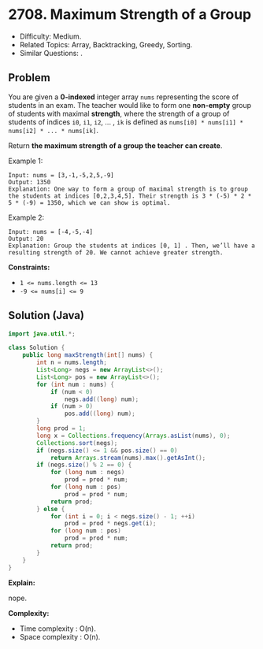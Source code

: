 # 2708. Maximum Strength of a Group

- Difficulty: Medium.
- Related Topics: Array, Backtracking, Greedy, Sorting.
- Similar Questions: .

## Problem

You are given a **0-indexed** integer array `nums` representing the score of students in an exam. The teacher would like to form one **non-empty** group of students with maximal **strength**, where the strength of a group of students of indices `i0`, `i1`, `i2`, ... , `ik` is defined as `nums[i0] * nums[i1] * nums[i2] * ... * nums[ik​]`.

Return **the maximum strength of a group the teacher can create**.

Example 1:

```
Input: nums = [3,-1,-5,2,5,-9]
Output: 1350
Explanation: One way to form a group of maximal strength is to group the students at indices [0,2,3,4,5]. Their strength is 3 * (-5) * 2 * 5 * (-9) = 1350, which we can show is optimal.
```

Example 2:

```
Input: nums = [-4,-5,-4]
Output: 20
Explanation: Group the students at indices [0, 1] . Then, we’ll have a resulting strength of 20. We cannot achieve greater strength.
```

**Constraints:**

- `1 <= nums.length <= 13`
- `-9 <= nums[i] <= 9`

## Solution (Java)

```java
import java.util.*;

class Solution {
    public long maxStrength(int[] nums) {
        int n = nums.length;
        List<Long> negs = new ArrayList<>();
        List<Long> pos = new ArrayList<>();
        for (int num : nums) {
            if (num < 0)
                negs.add((long) num);
            if (num > 0)
                pos.add((long) num);
        }
        long prod = 1;
        long x = Collections.frequency(Arrays.asList(nums), 0);
        Collections.sort(negs);
        if (negs.size() <= 1 && pos.size() == 0)
            return Arrays.stream(nums).max().getAsInt();
        if (negs.size() % 2 == 0) {
            for (long num : negs)
                prod = prod * num;
            for (long num : pos)
                prod = prod * num;
            return prod;
        } else {
            for (int i = 0; i < negs.size() - 1; ++i)
                prod = prod * negs.get(i);
            for (long num : pos)
                prod = prod * num;
            return prod;
        }
    }
}
```

**Explain:**

nope.

**Complexity:**

- Time complexity : O(n).
- Space complexity : O(n).
